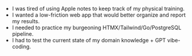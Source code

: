- I was tired of using Apple notes to keep track of my physical training. 
- I wanted a low-friction web app that would better organize and report my results.
- I needed to practice my burgeoning HTMX/Tailwind/Go/PostgreSQL pipeline.
- I had to test the current state of my domain knowledge + GPT vibe-coding.
